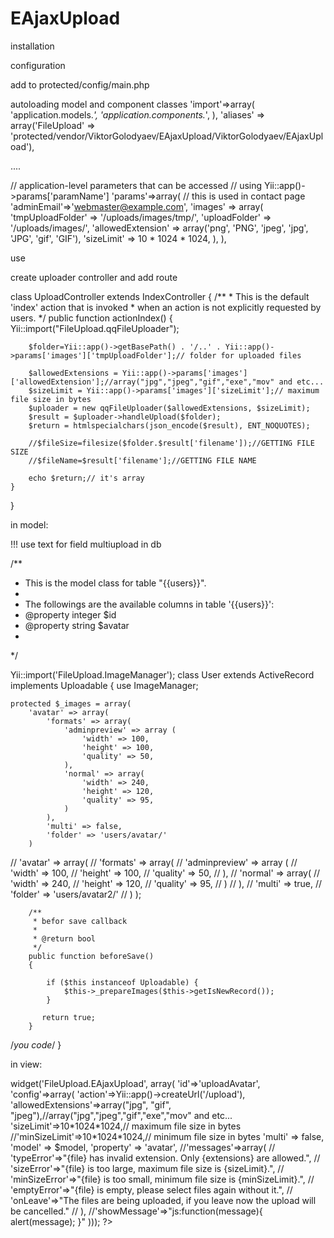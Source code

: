 EAjaxUpload
===========


installation



configuration

add to protected/config/main.php

autoloading model and component classes
'import'=>array(
    'application.models.*',
    'application.components.*',
),
'aliases' => array('FileUpload' => 'protected/vendor/ViktorGolodyaev/EAjaxUpload/ViktorGolodyaev/EAjaxUpload'),


....



// application-level parameters that can be accessed
// using Yii::app()->params['paramName']
'params'=>array(
    // this is used in contact page
    'adminEmail'=>'webmaster@example.com',
    'images' => array(
        'tmpUploadFolder' => '/uploads/images/tmp/',
        'uploadFolder' => '/uploads/images/',
        'allowedExtension' => array('png', 'PNG', 'jpeg', 'jpg', 'JPG', 'gif', 'GIF'),
        'sizeLimit' => 10 * 1024 * 1024,
    ),
),




use

create uploader controller and add route

                          

class UploadController extends IndexController
{
	/**
	 * This is the default 'index' action that is invoked
	 * when an action is not explicitly requested by users.
	 */
	public function actionIndex()
	{
        Yii::import("FileUpload.qqFileUploader");

        $folder=Yii::app()->getBasePath() . '/..' . Yii::app()->params['images']['tmpUploadFolder'];// folder for uploaded files

        $allowedExtensions = Yii::app()->params['images']['allowedExtension'];//array("jpg","jpeg","gif","exe","mov" and etc...
        $sizeLimit = Yii::app()->params['images']['sizeLimit'];// maximum file size in bytes
        $uploader = new qqFileUploader($allowedExtensions, $sizeLimit);
        $result = $uploader->handleUpload($folder);
        $return = htmlspecialchars(json_encode($result), ENT_NOQUOTES);

        //$fileSize=filesize($folder.$result['filename']);//GETTING FILE SIZE
        //$fileName=$result['filename'];//GETTING FILE NAME

        echo $return;// it's array
	}


}



in model:


!!! use text for field multiupload in db


/**
 * This is the model class for table "{{users}}".
 *
 * The followings are the available columns in table '{{users}}':
 * @property integer $id
 * @property string $avatar
 *
 */

Yii::import('FileUpload.ImageManager');
class User extends ActiveRecord implements Uploadable
{
    use ImageManager;

    protected $_images = array(
        'avatar' => array(
            'formats' => array(
                'adminpreview' => array (
                    'width' => 100,
                    'height' => 100,
                    'quality' => 50,
                ),
                'normal' => array(
                    'width' => 240,
                    'height' => 120,
                    'quality' => 95,
                )
            ),
            'multi' => false,
            'folder' => 'users/avatar/'
        )
//        'avatar' => array(
//                    'formats' => array(
//                        'adminpreview' => array (
//                            'width' => 100,
//                            'height' => 100,
//                            'quality' => 50,
//                        ),
//                        'normal' => array(
//                            'width' => 240,
//                            'height' => 120,
//                            'quality' => 95,
//                        )
//                    ),
//                    'multi' => true,
//                    'folder' => 'users/avatar2/'
//                )
    );



        /**
         * befor save callback
         *
         * @return bool
         */
        public function beforeSave()
        {

            if ($this instanceof Uploadable) {
                $this->_prepareImages($this->getIsNewRecord());
            }

           return true;
        }

/*you code*/
}




in view:


<? $this->widget('FileUpload.EAjaxUpload',
array(
    'id'=>'uploadAvatar',
    'config'=>array(
    'action'=>Yii::app()->createUrl('/upload'),
    'allowedExtensions'=>array("jpg", "gif", "jpeg"),//array("jpg","jpeg","gif","exe","mov" and etc...
    'sizeLimit'=>10*1024*1024,// maximum file size in bytes
    //'minSizeLimit'=>10*1024*1024,// minimum file size in bytes
    'multi' => false,
    'model' => $model,
    'property' => 'avatar',
    //'messages'=>array(
    //                  'typeError'=>"{file} has invalid extension. Only {extensions} are allowed.",
    //                  'sizeError'=>"{file} is too large, maximum file size is {sizeLimit}.",
    //                  'minSizeError'=>"{file} is too small, minimum file size is {minSizeLimit}.",
    //                  'emptyError'=>"{file} is empty, please select files again without it.",
    //                  'onLeave'=>"The files are being uploaded, if you leave now the upload will be cancelled."
    //                 ),
    //'showMessage'=>"js:function(message){ alert(message); }"
))); ?>


